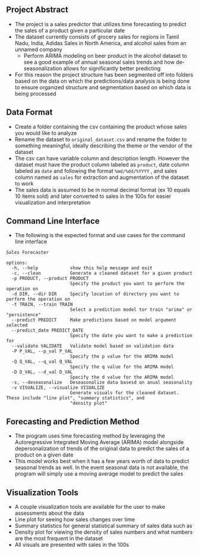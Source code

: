 ## Project Abstract
- The project is a sales predictor that utilizes time forecasting to predict the sales of a product given a particular date
- The dataset currently consists of grocery sales for regions in Tamil Nadu, India, Adidas Sales in North America, and alcohol sales from an unnamed company
	- Perform ARIMA modeling on beer product in the alcohol dataset to see a good example of annual seasonal sales trends and how de-seasonalization allows for significantly better predicting
- For this reason the project structure has been segmented off into folders based on the data on which the predictions/data analysis is being done to ensure organized structure and segmentation based on which data is being processed
## Data Format
- Create a folder containing the csv containing the product whose sales you would like to analyze
- Rename the dataset to `original_dataset.csv` and rename the folder to something meaningful, ideally describing the theme or the vendor of the dataset
- The csv can have variable column and description length. However the dataset must have the product column labeled as `product`, date column labeled as `date` and following the format `%md/%dd/%YYYY` , and sales column named as `sales` for extraction and augmentation of the dataset to work
- The sales data is assumed to be in normal decimal format (ex 10 equals 10 items sold) and later converted to sales in the 100s for easier visualization and interpretation 
## Command Line Interface
- The following is the expected format and use cases for the command line interface
```
Sales Forecaster

options:
  -h, --help            show this help message and exit
  -c, --clean           Generate a cleaned dataset for a given product
  -p PRODUCT, --product PRODUCT
                        Specify the product you want to perform the operation on
  -d DIR, --dir DIR     Specify location of directory you want to perform the operation on
  -t TRAIN, --train TRAIN
                        Select a prediction model tor train "arima" or "persistence"
  --predict PREDICT     Make predictions based on model argument selected
  --predict_date PREDICT_DATE
                        Specify the date you want to make a prediction for
  --validate VALIDATE   Validate model based on validation data
  -P P_VAL, --p_val P_VAL
                        Specify the p value for the ARIMA model
  -Q Q_VAL, --q_val Q_VAL
                        Specify the q value for the ARIMA model
  -D D_VAL, --d_val D_VAL
                        Specify the d value for the ARIMA model
  -s, --deseasonalize   Deseasonalize data basesd on anual seasonality
  -v VISUALIZE, --visualize VISUALIZE
                        Generate visuals for the cleaned dataset. These include "line plot", "summary statistics", and
                        "density plot"
```
## Forecasting and Prediction Method
- The program uses time forecasting method by leveraging the Autoregressive Integrated Moving Average (ARIMA) model alongside depersonalization of trends of the original data to predict the sales of a product on a given date
- This model works best when it has a few years worth of data to predict seasonal trends as well. In the event seasonal data is not available, the program will simply use a moving average model to predict the sales 
## Visualization Tools
- A couple visualization tools are available for the user to make assessments about the data
- Line plot for seeing how sales changes over time
- Summary statistics for general statistical summary of sales data such as 
- Density plot for viewing the density of sales numbers and what numbers are the most frequent in the dataset
- All visuals are presented with sales in the 100s 